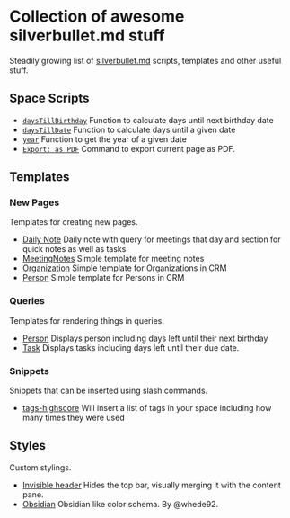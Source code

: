 # Collection of awesome silverbullet.md stuff
Steadily growing list of [silverbullet.md](https://silverbullet.md) scripts, templates and other useful stuff.


## Space Scripts
- [`daysTillBirthday`](./scripts/DaysTillBirthday.md) Function to calculate days until next birthday date
- [`daysTillDate`](./scripts/DaysTillDate.md) Function to calculate days until a given date
- [`year`](./scripts/Year.md) Function to get the year of a given date
- [`Export: as PDF`](./scripts/PDFExport.md) Command to export current page as PDF.

## Templates
### New Pages
Templates for creating new pages.

- [Daily Note](./templates/New%20Page/Daily%20Note.md) Daily note with query for meetings that day and section for quick notes as well as tasks
- [MeetingNotes](./templates/New%20Page/MeetingNotes.md) Simple template for meeting notes
- [Organization](./templates/New%20Page/Organization.md) Simple template for Organizations in CRM
- [Person](./templates/New%20Page/Person.md) Simple template for Persons in CRM

### Queries
Templates for rendering things in queries.

- [Person](./templates/Query/Person.md) Displays person including days left until their next birthday
- [Task](./templates/Query/Task.md) Displays tasks including days left until their due date.

### Snippets
Snippets that can be inserted using slash commands.
- [tags-highscore](./templates/Snippets/TagsHighscore.md) Will insert a list of tags in your space including how many times they were used


## Styles
Custom stylings.

- [Invisible header](./styles/InvisibleTopBar.md) Hides the top bar, visually merging it with the content pane.
- [Obsidian](./styles/Obisidian.md) Obsidian like color schema. By @whede92.